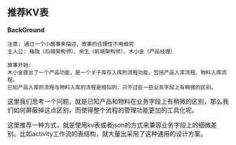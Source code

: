 ## 推荐KV表

**BackGround**

```
注意: 通过一个小故事来描述，故事的合理性不用细究
主人公: 梅陇（后端架构师）、余生（前端架构师）、木小金（产品经理）

故事开始: 
木小金提出了一个产品功能，是一个关于库存入库的流程功能，包括产品入库流程、物料入库流程。
已知产品入库的流程与物料入库的流程是相似的，只不过在一些业务字段上有稍微的区别。
```

这里我们思考一个问题，就是已知产品和物料在业务字段上有稍微的区别，那么我们如何屏蔽掉这点区别，而使得整个流程的管理功能更加的工具化呢。

这里推荐一种方式，就是使用kv表或者json的方式来兼容业务字段上的细微差别。比如activity工作流的表结构，就大量出采用了这种通用的设计方案。
